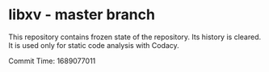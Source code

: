 # libxv - master branch

This repository contains frozen state of the repository.
Its history is cleared. It is used only for static code
analysis with Codacy.

Commit Time: 1689077011